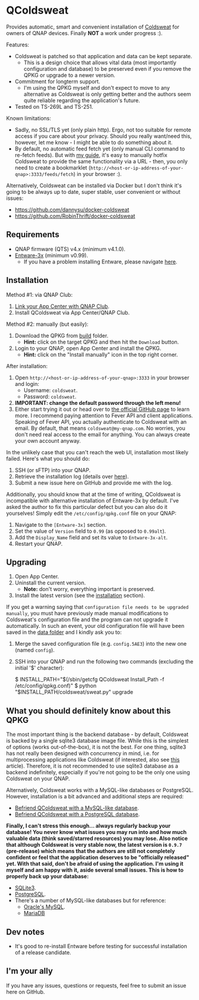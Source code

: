 # QColdsweat

Provides automatic, smart and convenient installation of [Coldsweat](https://github.com/passiomatic/coldsweat) for owners of QNAP devices. Finally __NOT__ a work under progress :).

Features:
* Coldsweat is patched so that application and data can be kept separate.
	* This is a design choice that allows vital data (most importantly configuration and database) to be preserved even if you remove the QPKG or upgrade to a newer version.
* Commitment for longterm support.
	* I'm using the QPKG myself and don't expect to move to any alternative as Coldsweat is only getting better and the authors seem quite reliable regarding the application's future.
* Tested on TS-269L and TS-251.

Known limitations:
* Sadly, no SSL/TLS yet (only plain http). Ergo, not too suitable for remote access if you care about your privacy. Should you really want/need this, however, let me know - I might be able to do something about it.
* By default, no automatic feed fetch yet (only manual CLI command to re-fetch feeds). But with [my guide](https://github.com/SkyCrawl/coldsweat-qpkg/wiki/Guide-to-patch-Coldsweat-to-provide-automatic-feed-fetch-feature-via-a-URL), it's easy to manually hotfix Coldsweat to provide the same functionality via a URL - then, you only need to create a bookmarklet (`http://<host-or-ip-address-of-your-qnap>:3333/feeds/fetch`) in your browser :).

Alternatively, Coldsweat can be installed via Docker but I don't think it's going to be always up to date, super stable, user convenient or without issues:
* <https://github.com/dannysu/docker-coldsweat>
* <https://github.com/RobinThrift/docker-coldsweat>

## Requirements

* QNAP firmware (QTS) v4.x (minimum v4.1.0).
* [Entware-3x](https://github.com/Entware-for-kernel-3x/Entware-ng-3x/wiki/Install-on-QNAP-NAS) (minimum v0.99).
	* If you have a problem installing Entware, please navigate [here](https://forum.qnap.com/viewtopic.php?t=124894).

## Installation

Method #1: via QNAP Club:
1. [Link your App Center with QNAP Club](https://www.qnapclub.eu/en/howto/1).
2. Install QColdsweat via App Center/QNAP Club.

Method #2: manually (but easily):
1. Download the QPKG from [build](https://github.com/qnap-pack-man/qcoldsweat/tree/master/build) folder.
    * __Hint:__ click on the target QPKG and then hit the `Download` button.
2. Login to your QNAP, open App Center and install the QPKG.
	* __Hint:__ click on the "Install manually" icon in the top right corner.

After installation:
1. Open `http://<host-or-ip-address-of-your-qnap>:3333` in your browser and login:
	* Username: `coldsweat`.
	* Password: `coldsweat`.
2. __IMPORTANT: change the default password through the left menu!__
3. Either start trying it out or head over to [the official GitHub page](https://github.com/passiomatic/coldsweat) to learn more. I recommend paying attention to Fever API and client applications. Speaking of Fever API, you actually authenticate to Coldsweat with an email. By default, that means `coldsweat@my-qnap.com`. No worries, you don't need real access to the email for anything. You can always create your own account anyway.

In the unlikely case that you can't reach the web UI, installation most likely failed. Here's what you should do:
1. SSH (or sFTP) into your QNAP.
2. Retrieve the installation log (details over [here](https://github.com/SkyCrawl/coldsweat-qpkg/wiki)).
3. Submit a new issue here on GitHub and provide me with the log.

Additionally, you should know that at the time of writing, QColdsweat is incompatible with alternative installation of Entware-3x by default. I've asked the author to fix this particular defect but you can also do it yourselves! Simply edit the `/etc/config/qpkg.conf` file on your QNAP:
1. Navigate to the `[Entware-3x]` section.
2. Set the value of `Version` field to `0.99` (as opposed to `0.99alt`).
3. Add the `Display_Name` field and set its value to `Entware-3x-alt`.
4. Restart your QNAP.

## Upgrading

1. Open App Center.
2. Uninstall the current version.
	* __Note:__ don't worry, everything important is preserved.
3. Install the latest version (see the [installation](#installation) section).

If you get a warning saying that `configuration file needs to be upgraded manually`, you must have previously made manual modifications to Coldsweat's configuration file and the program can not upgrade it automatically. In such an event, your old configuration file will have been saved in the [data folder](https://github.com/SkyCrawl/QColdsweat/wiki) and I kindly ask you to:
1. Merge the saved configuration file (e.g. `config.5AE3`) into the new one (named `config`).
2. SSH into your QNAP and run the following two commands (excluding the initial '$' character):

    $ INSTALL_PATH="$(/sbin/getcfg QColdsweat Install_Path -f /etc/config/qpkg.conf)"
    $ python "$INSTALL_PATH/coldsweat/sweat.py" upgrade

## What you should definitely know about this QPKG

The most important thing is the backend database - by default, Coldsweat is backed by a single sqlite3 database image file. While this is the simplest of options (works out-of-the-box), it is not the best. For one thing, sqlite3 has not really been designed with concurrency in mind, i.e. for multiprocessing applications like Coldsweat (if interested, also see [this](http://beets.io/blog/sqlite-nightmare.html) article). Therefore, it is not recommended to use sqlite3 database as a backend indefinitely, especially if you're not going to be the only one using Coldsweat on your QNAP.

Alternatively, Coldsweat works with a MySQL-like databases or PostgreSQL. However, installation is a bit advanced and additional steps are required:
* [Befriend QColdsweat with a MySQL-like database](https://github.com/SkyCrawl/QColdsweat/wiki/Befriend-QColdsweat-with-a-MySQL-like-database).
* [Befriend QColdsweat with a PostgreSQL database](https://github.com/SkyCrawl/QColdsweat/wiki/Befriend-QColdsweat-with-a-PostgreSQL-database).

__Finally, I can't stress this enough... always regularly backup your database! You never know what issues you may run into and how much valuable data (think saved/starred resources) you may lose. Also notice that although Coldsweat is very stable now, the latest version is `0.9.7` (pre-release) which means that the authors are still not completely confident or feel that the application deserves to be "officially released" yet. With that said, don't be afraid of using the application. I'm using it myself and am happy with it, aside several small issues. This is how to properly back up your database:__
* [SQLite3](http://stackoverflow.com/questions/25675314/how-to-backup-sqlite-database).
* [PostgreSQL](https://www.postgresql.org/docs/9.3/static/backup.html).
* There's a number of MySQL-like databases but for reference:
	* [Oracle's MySQL](https://dev.mysql.com/doc/refman/5.5/en/backup-and-recovery.html).
	* [MariaDB](https://mariadb.com/kb/en/mariadb/backup-and-restore-overview/)
	
## Dev notes

* It's good to re-install Entware before testing for successful installation of a release candidate.

## I'm your ally

If you have any issues, questions or requests, feel free to submit an issue here on GitHub.
